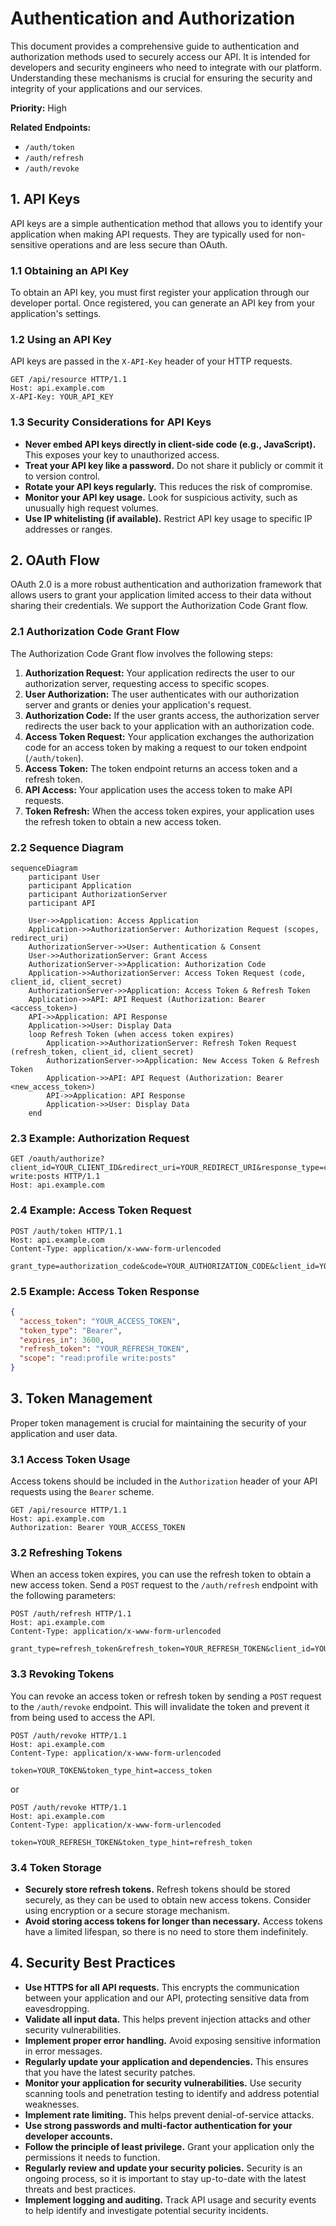 
# Authentication and Authorization

This document provides a comprehensive guide to authentication and authorization methods used to securely access our API.  It is intended for developers and security engineers who need to integrate with our platform.  Understanding these mechanisms is crucial for ensuring the security and integrity of your applications and our services.

**Priority:** High

**Related Endpoints:**

*   `/auth/token`
*   `/auth/refresh`
*   `/auth/revoke`

## 1. API Keys

API keys are a simple authentication method that allows you to identify your application when making API requests.  They are typically used for non-sensitive operations and are less secure than OAuth.

### 1.1 Obtaining an API Key

To obtain an API key, you must first register your application through our developer portal.  Once registered, you can generate an API key from your application's settings.

### 1.2 Using an API Key

API keys are passed in the `X-API-Key` header of your HTTP requests.

```
GET /api/resource HTTP/1.1
Host: api.example.com
X-API-Key: YOUR_API_KEY
```

### 1.3 Security Considerations for API Keys

*   **Never embed API keys directly in client-side code (e.g., JavaScript).** This exposes your key to unauthorized access.
*   **Treat your API key like a password.**  Do not share it publicly or commit it to version control.
*   **Rotate your API keys regularly.**  This reduces the risk of compromise.
*   **Monitor your API key usage.**  Look for suspicious activity, such as unusually high request volumes.
*   **Use IP whitelisting (if available).**  Restrict API key usage to specific IP addresses or ranges.

## 2. OAuth Flow

OAuth 2.0 is a more robust authentication and authorization framework that allows users to grant your application limited access to their data without sharing their credentials.  We support the Authorization Code Grant flow.

### 2.1 Authorization Code Grant Flow

The Authorization Code Grant flow involves the following steps:

1.  **Authorization Request:** Your application redirects the user to our authorization server, requesting access to specific scopes.
2.  **User Authorization:** The user authenticates with our authorization server and grants or denies your application's request.
3.  **Authorization Code:** If the user grants access, the authorization server redirects the user back to your application with an authorization code.
4.  **Access Token Request:** Your application exchanges the authorization code for an access token by making a request to our token endpoint (`/auth/token`).
5.  **Access Token:** The token endpoint returns an access token and a refresh token.
6.  **API Access:** Your application uses the access token to make API requests.
7.  **Token Refresh:** When the access token expires, your application uses the refresh token to obtain a new access token.

### 2.2 Sequence Diagram

```mermaid
sequenceDiagram
    participant User
    participant Application
    participant AuthorizationServer
    participant API

    User->>Application: Access Application
    Application->>AuthorizationServer: Authorization Request (scopes, redirect_uri)
    AuthorizationServer->>User: Authentication & Consent
    User->>AuthorizationServer: Grant Access
    AuthorizationServer->>Application: Authorization Code
    Application->>AuthorizationServer: Access Token Request (code, client_id, client_secret)
    AuthorizationServer->>Application: Access Token & Refresh Token
    Application->>API: API Request (Authorization: Bearer <access_token>)
    API->>Application: API Response
    Application->>User: Display Data
    loop Refresh Token (when access token expires)
        Application->>AuthorizationServer: Refresh Token Request (refresh_token, client_id, client_secret)
        AuthorizationServer->>Application: New Access Token & Refresh Token
        Application->>API: API Request (Authorization: Bearer <new_access_token>)
        API->>Application: API Response
        Application->>User: Display Data
    end
```

### 2.3 Example: Authorization Request

```
GET /oauth/authorize?client_id=YOUR_CLIENT_ID&redirect_uri=YOUR_REDIRECT_URI&response_type=code&scope=read:profile write:posts HTTP/1.1
Host: api.example.com
```

### 2.4 Example: Access Token Request

```
POST /auth/token HTTP/1.1
Host: api.example.com
Content-Type: application/x-www-form-urlencoded

grant_type=authorization_code&code=YOUR_AUTHORIZATION_CODE&client_id=YOUR_CLIENT_ID&client_secret=YOUR_CLIENT_SECRET&redirect_uri=YOUR_REDIRECT_URI
```

### 2.5 Example: Access Token Response

```json
{
  "access_token": "YOUR_ACCESS_TOKEN",
  "token_type": "Bearer",
  "expires_in": 3600,
  "refresh_token": "YOUR_REFRESH_TOKEN",
  "scope": "read:profile write:posts"
}
```

## 3. Token Management

Proper token management is crucial for maintaining the security of your application and user data.

### 3.1 Access Token Usage

Access tokens should be included in the `Authorization` header of your API requests using the `Bearer` scheme.

```
GET /api/resource HTTP/1.1
Host: api.example.com
Authorization: Bearer YOUR_ACCESS_TOKEN
```

### 3.2 Refreshing Tokens

When an access token expires, you can use the refresh token to obtain a new access token.  Send a `POST` request to the `/auth/refresh` endpoint with the following parameters:

```
POST /auth/refresh HTTP/1.1
Host: api.example.com
Content-Type: application/x-www-form-urlencoded

grant_type=refresh_token&refresh_token=YOUR_REFRESH_TOKEN&client_id=YOUR_CLIENT_ID&client_secret=YOUR_CLIENT_SECRET
```

### 3.3 Revoking Tokens

You can revoke an access token or refresh token by sending a `POST` request to the `/auth/revoke` endpoint.  This will invalidate the token and prevent it from being used to access the API.

```
POST /auth/revoke HTTP/1.1
Host: api.example.com
Content-Type: application/x-www-form-urlencoded

token=YOUR_TOKEN&token_type_hint=access_token
```

or

```
POST /auth/revoke HTTP/1.1
Host: api.example.com
Content-Type: application/x-www-form-urlencoded

token=YOUR_REFRESH_TOKEN&token_type_hint=refresh_token
```

### 3.4 Token Storage

*   **Securely store refresh tokens.**  Refresh tokens should be stored securely, as they can be used to obtain new access tokens.  Consider using encryption or a secure storage mechanism.
*   **Avoid storing access tokens for longer than necessary.**  Access tokens have a limited lifespan, so there is no need to store them indefinitely.

## 4. Security Best Practices

*   **Use HTTPS for all API requests.**  This encrypts the communication between your application and our API, protecting sensitive data from eavesdropping.
*   **Validate all input data.**  This helps prevent injection attacks and other security vulnerabilities.
*   **Implement proper error handling.**  Avoid exposing sensitive information in error messages.
*   **Regularly update your application and dependencies.**  This ensures that you have the latest security patches.
*   **Monitor your application for security vulnerabilities.**  Use security scanning tools and penetration testing to identify and address potential weaknesses.
*   **Implement rate limiting.**  This helps prevent denial-of-service attacks.
*   **Use strong passwords and multi-factor authentication for your developer accounts.**
*   **Follow the principle of least privilege.**  Grant your application only the permissions it needs to function.
*   **Regularly review and update your security policies.**  Security is an ongoing process, so it is important to stay up-to-date with the latest threats and best practices.
*   **Implement logging and auditing.**  Track API usage and security events to help identify and investigate potential security incidents.
